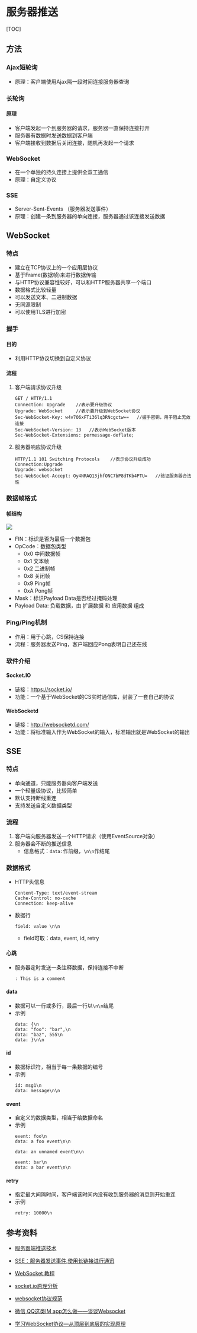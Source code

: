 

# 服务器推送

[TOC]



## 方法

### Ajax短轮询
* 原理：客户端使用Ajax隔一段时间连接服务器查询


### 长轮询

#### 原理
* 客户端发起一个到服务器的请求，服务器一直保持连接打开
* 服务器有数据时发送数据到客户端
* 客户端接收到数据后关闭连接，随机再发起一个请求

### WebSocket
* 在一个单独的持久连接上提供全双工通信
* 原理：自定义协议

### SSE
* Server-Sent-Events （服务器发送事件）
* 原理：创建一条到服务器的单向连接，服务器通过该连接发送数据




## WebSocket

### 特点
* 建立在TCP协议上的一个应用层协议
* 基于Frame(数据帧)来进行数据传输
* 与HTTP协议兼容性较好，可以和HTTP服务器共享一个端口
* 数据格式比较轻量
* 可以发送文本、二进制数据
* 无同源限制
* 可以使用TLS进行加密


### 握手

#### 目的
* 利用HTTP协议切换到自定义协议

#### 流程
1. 客户端请求协议升级
	```http
	GET / HTTP/1.1
	Connection: Upgrade    //表示要升级协议
	Upgrade: WebSocket     //表示要升级到WebSocket协议
	Sec-WebSocket-Key: w4v7O6xFTi36lq3RNcgctw==   //握手密钥，用于阻止无效连接
	Sec-WebSocket-Version: 13   //表示WebSocket版本
	Sec-WebSocket-Extensions: permessage-deflate;
	```
1. 服务器响应协议升级
	```http
	HTTP/1.1 101 Switching Protocols    //表示协议升级成功
	Connection:Upgrade
	Upgrade: websocket
	Sec-WebSocket-Accept: Oy4NRAQ13jhfONC7bP8dTKb4PTU=   //验证服务器合法性
	```


### 数据帧格式

#### 帧结构
![](https://gitee.com/cc12703/figurebed/raw/master/img/20210629191828.png)

* FIN：标识是否为最后一个数据包
* OpCode：数据包类型
	* 0x0 中间数据帧
	* 0x1 文本帧
	* 0x2 二进制帧
	* 0x8 关闭帧
	* 0x9 Ping帧
	* 0xA Pong帧
* Mask：标识Payload Data是否经过掩码处理
* Payload Data: 负载数据，由 扩展数据 和 应用数据 组成


### Ping/Ping机制
* 作用：用于心跳，CS保持连接
* 流程：服务器发送Ping，客户端回应Pong表明自己还在线


### 软件介绍

#### Socket.IO
* 链接：https://socket.io/
* 功能：一个基于WebSocket的CS实时通信库，封装了一套自己的协议


#### WebSocketd
* 链接：http://websocketd.com/
* 功能：将标准输入作为WebSocket的输入，标准输出就是WebSocket的输出



## SSE

### 特点
* 单向通道，只能服务器向客户端发送
* 一个轻量级协议，比较简单
* 默认支持断线重连
* 支持发送自定义数据类型


### 流程
1. 客户端向服务器发送一个HTTP请求（使用EventSource对象）
1. 服务器会不断的推送信息
	* 信息格式：`data:`作前缀，`\n\n`作结尾


### 数据格式
* HTTP头信息	
	```http
	Content-Type: text/event-stream
	Cache-Control: no-cache
	Connection: keep-alive
	```
* 数据行
	```http
	field: value \n\n	
	```
	* field可取：data, event, id, retry

#### 心跳
* 服务器定时发送一条注释数据，保持连接不中断
	```http
	: This is a comment
	```

#### data
* 数据可以一行或多行，最后一行以`\n\n`结尾
* 示例
	```http
	data: {\n
	data: "foo": "bar",\n
	data: "baz", 555\n
	data: }\n\n
	```

#### id
* 数据标识符，相当于每一条数据的编号
* 示例
	```http
	id: msg1\n
	data: message\n\n
	```

#### event
* 自定义的数据类型，相当于给数据命名
* 示例
	```http
	event: foo\n
	data: a foo event\n\n

	data: an unnamed event\n\n

	event: bar\n
	data: a bar event\n\n
	```

#### retry
* 指定最大间隔时间，客户端该时间内没有收到服务器的消息则开始重连
* 示例
	```http
	retry: 10000\n
	```



## 参考资料

* [服务器端推送技术](https://www.jianshu.com/p/22923893871e)

* [SSE：服务器发送事件,使用长链接进行通讯](https://www.cnblogs.com/goody9807/p/4257192.html)

* [WebSocket 教程](http://www.ruanyifeng.com/blog/2017/05/websocket.html)
* [socket.io原理分析](https://www.jianshu.com/p/a3e06ec1a3a0)
* [websocket协议规范](https://www.huaweicloud.com/articles/4157e9b5a58ef15e29d71f76b08e1b92.html)
* [微信,QQ这类IM app怎么做——谈谈Websocket](https://www.jianshu.com/p/bcefda55bce4?hmsr=toutiao.io&utm_medium=toutiao.io&utm_source=toutiao.io)
* [学习WebSocket协议—从顶层到底层的实现原理](https://github.com/abbshr/abbshr.github.io/issues/22)